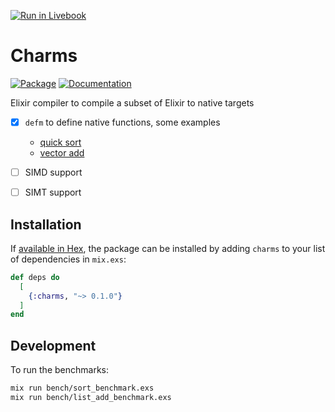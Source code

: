 [![Run in Livebook](https://livebook.dev/badge/v1/pink.svg)](https://livebook.dev/run?url=https%3A%2F%2Fhexdocs.pm%2Fcharms%2F0.1.1%2Fprogramming-with-charms.livemd)

# Charms
[![Package](https://img.shields.io/badge/-Package-important)](https://hex.pm/packages/charms) [![Documentation](https://img.shields.io/badge/-Documentation-blueviolet)](https://hexdocs.pm/charms)

Elixir compiler to compile a subset of Elixir to native targets

- [x] `defm` to define native functions, some examples
  - [quick sort](/bench/enif_quick_sort.ex)
  - [vector add](/bench/vec_add_int_list.ex)

- [ ] SIMD support

- [ ] SIMT support

## Installation

If [available in Hex](https://hex.pm/docs/publish), the package can be installed
by adding `charms` to your list of dependencies in `mix.exs`:

```elixir
def deps do
  [
    {:charms, "~> 0.1.0"}
  ]
end
```

## Development

To run the benchmarks:
```sh
mix run bench/sort_benchmark.exs
mix run bench/list_add_benchmark.exs
```
